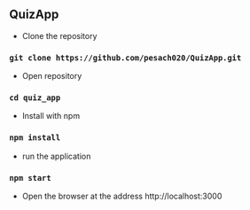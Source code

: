 ## QuizApp

* Clone the repository

### ` git clone https://github.com/pesach020/QuizApp.git `

* Open repository

### `cd quiz_app`

* Install with npm

### `npm install`

* run the application
### `npm start`

* Open the browser at the address http://localhost:3000



